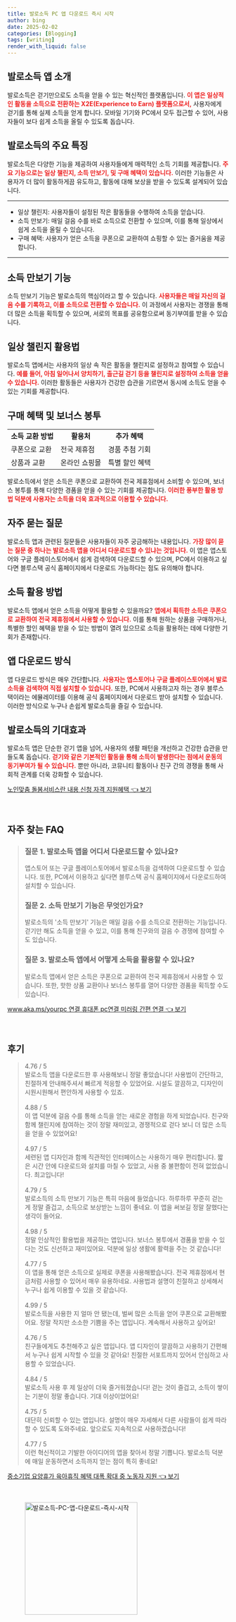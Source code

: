 ```yaml
---
title: 발로소득 PC 앱 다운로드 즉시 시작
author: bing
date: 2025-02-02
categories: [Blogging]
tags: [writing]
render_with_liquid: false
---
```



<h2 id='발로소득 소개'>발로소득 앱 소개</h2>

<p>발로소득은 걷기만으로도 소득을 얻을 수 있는 혁신적인 플랫폼입니다. <b><span style="color: #ee2323;">이 앱은 일상적인 활동을 소득으로 전환하는 X2E(Experience to Earn) 플랫폼으로서,<span></b> 사용자에게 걷기를 통해 실제 소득을 얻게 합니다. 모바일 기기와 PC에서 모두 접근할 수 있어, 사용자들이 보다 쉽게 소득을 올릴 수 있도록 돕습니다.</p>

<h2 id='발로소득의 주요 특징'>발로소득의 주요 특징</h2>

<p>발로소득은 다양한 기능을 제공하여 사용자들에게 매력적인 소득 기회를 제공합니다. <b><span style="color: #ee2323;">주요 기능으로는 일상 챌린지, 소득 만보기, 및 구매 혜택이 있습니다.</span></b> 이러한 기능들은 사용자가 더 많이 활동하게끔 유도하고, 활동에 대해 보상을 받을 수 있도록 설계되어 있습니다.</p>

<hr />

<ul>
    <li>일상 챌린지: 사용자들이 설정된 작은 활동들을 수행하여 소득을 얻습니다.</li>
    <li>소득 만보기: 매일 걸음 수를 바로 소득으로 전환할 수 있으며, 이를 통해 일상에서 쉽게 소득을 올릴 수 있습니다.</li>
    <li>구매 혜택: 사용자가 얻은 소득을 쿠폰으로 교환하여 쇼핑할 수 있는 즐거움을 제공합니다.</li>
</ul>

<hr />

<h2 id='소득 만보기 기능'>소득 만보기 기능</h2>

<p>소득 만보기 기능은 발로소득의 핵심이라고 할 수 있습니다. <b><span style="color: #ee2323;">사용자들은 매일 자신의 걸음 수를 기록하고, 이를 소득으로 전환할 수 있습니다.</span></b> 이 과정에서 사용자는 경쟁을 통해 더 많은 소득을 획득할 수 있으며, 서로의 목표를 공유함으로써 동기부여를 받을 수 있습니다.</p>

<h2 id='일상 챌린지 활용법'>일상 챌린지 활용법</h2>

<p>발로소득 앱에서는 사용자의 일상 속 작은 활동을 챌린지로 설정하고 참여할 수 있습니다. <b><span style="color: #ee2323;">예를 들어, 아침 일어나서 양치하기, 출근길 걷기 등을 챌린지로 설정하여 소득을 얻을 수 있습니다.</span></b> 이러한 활동들은 사용자가 건강한 습관을 기르면서 동시에 소득도 얻을 수 있는 기회를 제공합니다.</p>

<h2 id='구매 혜택 및 보너스 봉투'>구매 혜택 및 보너스 봉투</h2>

<table>
    <tr>
        <td style="text-align: center; height: 17px;"><b>소득 교환 방법</b></td>
        <td style="text-align: center; height: 17px;"><b>활용처</b></td>
        <td style="text-align: center; height: 17px;"><b>추가 혜택</b></td>
    </tr>
    <tr>
        <td>쿠폰으로 교환</td>
        <td>전국 제휴점</td>
        <td>경품 추첨 기회</td>
    </tr>
    <tr>
        <td>상품과 교환</td>
        <td>온라인 쇼핑몰</td>
        <td>특별 할인 혜택</td>
    </tr>
</table>

<p>발로소득에서 얻은 소득은 쿠폰으로 교환하여 전국 제휴점에서 소비할 수 있으며, 보너스 봉투를 통해 다양한 경품을 얻을 수 있는 기회를 제공합니다. <b><span style="color: #ee2323;">이러한 풍부한 활용 방법 덕분에 사용자는 소득을 더욱 효과적으로 이용할 수 있습니다.</span></b></p>

<h2 id='자주 묻는 질문'>자주 묻는 질문</h2>

<p>발로소득 앱과 관련된 질문들은 사용자들이 자주 궁금해하는 내용입니다. <b><span style="color: #ee2323;">가장 많이 묻는 질문 중 하나는 발로소득 앱을 어디서 다운로드할 수 있냐는 것입니다.</span></b> 이 앱은 앱스토어와 구글 플레이스토어에서 쉽게 검색하여 다운로드할 수 있으며, PC에서 이용하고 싶다면 블루스택 공식 홈페이지에서 다운로드 가능하다는 점도 유의해야 합니다.</p>

<h2 id='소득 활용 방법'>소득 활용 방법</h2>

<p>발로소득 앱에서 얻은 소득을 어떻게 활용할 수 있을까요? <b><span style="color: #ee2323;">앱에서 획득한 소득은 쿠폰으로 교환하여 전국 제휴점에서 사용할 수 있습니다.</span></b> 이를 통해 원하는 상품을 구매하거나, 특별한 할인 혜택을 받을 수 있는 방법이 열려 있으므로 소득을 활용하는 데에 다양한 기회가 존재합니다.</p>

<h2 id='앱 다운로드 방식'>앱 다운로드 방식</h2>

<p>앱 다운로드 방식은 매우 간단합니다. <b><span style="color: #ee2323;">사용자는 앱스토어나 구글 플레이스토어에서 발로소득을 검색하여 직접 설치할 수 있습니다.</span></b> 또한, PC에서 사용하고자 하는 경우 블루스택이라는 에뮬레이터를 이용해 공식 홈페이지에서 다운로드 받아 설치할 수 있습니다. 이러한 방식으로 누구나 손쉽게 발로소득을 즐길 수 있습니다.</p>

<h2 id='발로소득의 기대효과'>발로소득의 기대효과</h2>

<p>발로소득 앱은 단순한 걷기 앱을 넘어, 사용자의 생활 패턴을 개선하고 건강한 습관을 만들도록 돕습니다. <b><span style="color: #ee2323;">걷기와 같은 기본적인 활동을 통해 소득이 발생한다는 점에서 운동의 동기부여가 될 수 있습니다.</span></b> 뿐만 아니라, 코뮤니티 활동이나 친구 간의 경쟁을 통해 사회적 관계를 더욱 강화할 수 있습니다.</p>


<p><a class="click-button" title="노인맞춤 돌봄서비스란 내용 신청 자격 지원혜택" href="https://aptwhite.github.io/posts/%EB%85%B8%EC%9D%B8%EB%A7%9E%EC%B6%A4-%EB%8F%8C%EB%B4%84%EC%84%9C%EB%B9%84%EC%8A%A4%EB%9E%80-%EB%82%B4%EC%9A%A9-%EC%8B%A0%EC%B2%AD-%EC%9E%90%EA%B2%A9-%EC%A7%80%EC%9B%90%ED%98%9C%ED%83%9D/" rel="dofollow">노인맞춤 돌봄서비스란 내용 신청 자격 지원혜택 👈 보기</a></p><br>
<h2 id='자주_찾는_FAQ'>자주 찾는 FAQ</h2>
<div itemscope="" itemtype="https://schema.org/FAQPage"> 
<blockquote> 
<div itemscope="" itemprop="mainEntity" itemtype="https://schema.org/Question"> 
<h3 itemprop="name">질문 1. 발로소득 앱을 어디서 다운로드할 수 있나요?</h3> 
<div itemscope="" itemprop="acceptedAnswer" itemtype="https://schema.org/Answer"> 
<span itemprop="text"> 
<p>앱스토어 또는 구글 플레이스토어에서 발로소득을 검색하여 다운로드할 수 있습니다. 또한, PC에서 이용하고 싶다면 블루스택 공식 홈페이지에서 다운로드하여 설치할 수 있습니다.</p> 
</span> 
</div> 
</div> 
<div itemscope="" itemprop="mainEntity" itemtype="https://schema.org/Question"> 
<h3 itemprop="name">질문 2. 소득 만보기 기능은 무엇인가요?</h3> 
<div itemscope="" itemprop="acceptedAnswer" itemtype="https://schema.org/Answer"> 
<span itemprop="text"> 
<p>발로소득의 '소득 만보기' 기능은 매일 걸음 수를 소득으로 전환하는 기능입니다. 걷기만 해도 소득을 얻을 수 있고, 이를 통해 친구와의 걸음 수 경쟁에 참여할 수도 있습니다.</p> 
</span> 
</div> 
</div> 
<div itemscope="" itemprop="mainEntity" itemtype="https://schema.org/Question"> 
<h3 itemprop="name">질문 3. 발로소득 앱에서 어떻게 소득을 활용할 수 있나요?</h3> 
<div itemscope="" itemprop="acceptedAnswer" itemtype="https://schema.org/Answer"> 
<span itemprop="text"> 
<p>발로소득 앱에서 얻은 소득은 쿠폰으로 교환하여 전국 제휴점에서 사용할 수 있습니다. 또한, 핫한 상품 교환이나 보너스 봉투를 열어 다양한 경품을 획득할 수도 있습니다.</p> 
</span> 
</div> 
</div> 
</blockquote> 
</div>
<p><a class="click-button" title="www.aka.ms/yourpc 연결 휴대폰 pc연결 미러링 간편 연결" href="https://aptwhite.github.io/posts/www.aka.msyourpc-%EC%97%B0%EA%B2%B0-%ED%9C%B4%EB%8C%80%ED%8F%B0-pc%EC%97%B0%EA%B2%B0-%EB%AF%B8%EB%9F%AC%EB%A7%81-%EA%B0%84%ED%8E%B8-%EC%97%B0%EA%B2%B0/" rel="dofollow">www.aka.ms/yourpc 연결 휴대폰 pc연결 미러링 간편 연결 👈 보기</a></p><br>
<h2 id='후기'>후기</h2>
<div itemscope itemtype="https://schema.org/Product">
  <blockquote>
  <div itemprop="review" itemscope itemtype="https://schema.org/Review">
      <div itemprop="reviewRating" itemscope itemtype="https://schema.org/Rating"> <span itemprop="ratingValue">4.76</span> / <span itemprop="bestRating">5</span> </div>
      <span itemprop="reviewBody">발로소득 앱을 다운로드한 후 사용해보니 정말 좋았습니다! 사용법이 간단하고, 친절하게 안내해주셔서 빠르게 적응할 수 있었어요. 시설도 깔끔하고, 디자인이 시원시원해서 편안하게 사용할 수 있죠.</span>
  </div>
  <br>
  <div itemprop="review" itemscope itemtype="https://schema.org/Review">
      <div itemprop="reviewRating" itemscope itemtype="https://schema.org/Rating"> <span itemprop="ratingValue">4.88</span> / <span itemprop="bestRating">5</span> </div>
      <span itemprop="reviewBody">이 앱 덕분에 걸음 수를 통해 소득을 얻는 새로운 경험을 하게 되었습니다. 친구와 함께 챌린지에 참여하는 것이 정말 재미있고, 경쟁적으로 걷다 보니 더 많은 소득을 얻을 수 있었어요!</span>
  </div>
  <br>
  <div itemprop="review" itemscope itemtype="https://schema.org/Review">
      <div itemprop="reviewRating" itemscope itemtype="https://schema.org/Rating"> <span itemprop="ratingValue">4.97</span> / <span itemprop="bestRating">5</span> </div>
      <span itemprop="reviewBody">세련된 앱 디자인과 함께 직관적인 인터페이스는 사용하기 매우 편리합니다. 짧은 시간 안에 다운로드와 설치를 마칠 수 있었고, 사용 중 불편함이 전혀 없었습니다. 최고입니다!</span>
  </div>
  <br>
  <div itemprop="review" itemscope itemtype="https://schema.org/Review">
      <div itemprop="reviewRating" itemscope itemtype="https://schema.org/Rating"> <span itemprop="ratingValue">4.79</span> / <span itemprop="bestRating">5</span> </div>
      <span itemprop="reviewBody">발로소득의 소득 만보기 기능은 특히 마음에 들었습니다. 하루하루 꾸준히 걷는 게 정말 즐겁고, 소득으로 보상받는 느낌이 좋네요. 이 앱을 써보길 정말 잘했다는 생각이 들어요.</span>
  </div>
  <br>
  <div itemprop="review" itemscope itemtype="https://schema.org/Review">
      <div itemprop="reviewRating" itemscope itemtype="https://schema.org/Rating"> <span itemprop="ratingValue">4.98</span> / <span itemprop="bestRating">5</span> </div>
      <span itemprop="reviewBody">정말 인상적인 활용법을 제공하는 앱입니다. 보너스 봉투에서 경품을 받을 수 있다는 것도 신선하고 재미있어요. 덕분에 일상 생활에 활력을 주는 것 같습니다!</span>
  </div>
  <br>
  <div itemprop="review" itemscope itemtype="https://schema.org/Review">
      <div itemprop="reviewRating" itemscope itemtype="https://schema.org/Rating"> <span itemprop="ratingValue">4.77</span> / <span itemprop="bestRating">5</span> </div>
      <span itemprop="reviewBody">이 앱을 통해 얻은 소득으로 실제로 쿠폰을 사용해봤습니다. 전국 제휴점에서 현금처럼 사용할 수 있어서 매우 유용하네요. 사용법과 설명이 친절하고 상세해서 누구나 쉽게 이용할 수 있을 것 같습니다.</span>
  </div>
  <br>
  <div itemprop="review" itemscope itemtype="https://schema.org/Review">
      <div itemprop="reviewRating" itemscope itemtype="https://schema.org/Rating"> <span itemprop="ratingValue">4.99</span> / <span itemprop="bestRating">5</span> </div>
      <span itemprop="reviewBody">발로소득을 사용한 지 얼마 안 됐는데, 벌써 많은 소득을 얻어 쿠폰으로 교환해봤어요. 정말 작지만 소소한 기쁨을 주는 앱입니다. 계속해서 사용하고 싶어요!</span>
  </div>
  <br>
  <div itemprop="review" itemscope itemtype="https://schema.org/Review">
      <div itemprop="reviewRating" itemscope itemtype="https://schema.org/Rating"> <span itemprop="ratingValue">4.76</span> / <span itemprop="bestRating">5</span> </div>
      <span itemprop="reviewBody">친구들에게도 추천해주고 싶은 앱입니다. 앱 디자인이 깔끔하고 사용하기 간편해서 누구나 쉽게 시작할 수 있을 것 같아요! 친절한 서포트까지 있어서 안심하고 사용할 수 있었습니다.</span>
  </div>
  <br>
  <div itemprop="review" itemscope itemtype="https://schema.org/Review">
      <div itemprop="reviewRating" itemscope itemtype="https://schema.org/Rating"> <span itemprop="ratingValue">4.84</span> / <span itemprop="bestRating">5</span> </div>
      <span itemprop="reviewBody">발로소득 사용 후 제 일상이 더욱 즐거워졌습니다! 걷는 것이 즐겁고, 소득이 쌓이는 기분이 정말 좋습니다. 기대 이상이었어요!</span>
  </div>
  <br>
  <div itemprop="review" itemscope itemtype="https://schema.org/Review">
      <div itemprop="reviewRating" itemscope itemtype="https://schema.org/Rating"> <span itemprop="ratingValue">4.75</span> / <span itemprop="bestRating">5</span> </div>
      <span itemprop="reviewBody">대단히 신뢰할 수 있는 앱입니다. 설명이 매우 자세해서 다른 사람들이 쉽게 따라할 수 있도록 도와주네요. 앞으로도 지속적으로 사용하겠습니다!</span>
  </div>
  <br>
  <div itemprop="review" itemscope itemtype="https://schema.org/Review">
      <div itemprop="reviewRating" itemscope itemtype="https://schema.org/Rating"> <span itemprop="ratingValue">4.77</span> / <span itemprop="bestRating">5</span> </div>
      <span itemprop="reviewBody">이런 혁신적이고 기발한 아이디어의 앱을 찾아서 정말 기쁩니다. 발로소득 덕분에 매일 운동하면서 소득까지 얻는 점이 특히 좋네요!</span>
  </div>
  </blockquote>
</div>
<p><a class="click-button" title="중소기업 요양휴가 육아휴직 혜택 대폭 확대 중 노동자 지원" href="https://aptwhite.github.io/posts/%EC%A4%91%EC%86%8C%EA%B8%B0%EC%97%85-%EC%9A%94%EC%96%91%ED%9C%B4%EA%B0%80-%EC%9C%A1%EC%95%84%ED%9C%B4%EC%A7%81-%ED%98%9C%ED%83%9D-%EB%8C%80%ED%8F%AD-%ED%99%95%EB%8C%80-%EC%A4%91-%EB%85%B8%EB%8F%99%EC%9E%90-%EC%A7%80%EC%9B%90/" rel="dofollow">중소기업 요양휴가 육아휴직 혜택 대폭 확대 중 노동자 지원 👈 보기</a></p><br>
<figure class="image"><img src="https://aptwhite.github.io/assets/img/thumbnail/발로소득-PC-앱-다운로드-즉시-시작.webp" alt="발로소득-PC-앱-다운로드-즉시-시작" width="256" height="256"></figure>